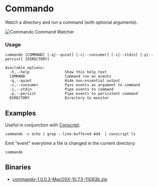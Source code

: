 # Commando

Watch a directory and run a command (with optional arguments).

<img src="http://sordina.binaries.s3.amazonaws.com/commando.png" alt="Commando Command Watcher" />

### Usage

    commando [COMMAND] [-q|--quiet] [-c|--consumer] [-i|--stdin] [-p|--persist] [DIRECTORY]

    Available options:
      -h,--help                Show this help text
      COMMAND                  Command run on events
      -q,--quiet               Hide non-essential output
      -c,--consumer            Pass events as argument to command
      -i,--stdin               Pipe events to command
      -p,--persist             Pipe events to persistent command
      DIRECTORY                Directory to monitor

## Examples

Useful in conjunction with [Conscript](https://github.com/sordina/Conscript):

    commando -c echo | grep --line-buffered Add  | conscript ls

Emit "event" everytime a file is changed in the current directory:

    commando

## Binaries

* [commando-1.0.0.3-MacOSX-10.7.5-11G63b.zip](http://sordina.binaries.s3.amazonaws.com/commando-1.0.0.3-MacOSX-10.7.5-11G63b.zip)

